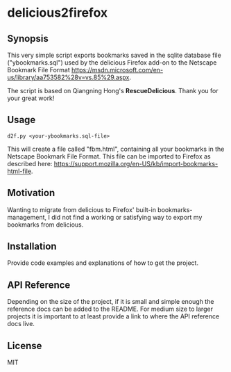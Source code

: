 # delicious2firefox
## Synopsis

This very simple script exports bookmarks saved in the sqlite database file ("ybookmarks.sql") used by the delicious Firefox add-on to the Netscape Bookmark File Format https://msdn.microsoft.com/en-us/library/aa753582%28v=vs.85%29.aspx. 

The script is based on Qiangning Hong's **RescueDelicious**. Thank you for your great work!

## Usage

    d2f.py <your-ybookmarks.sql-file>

This will create a file called "fbm.html", containing all your bookmarks in the Netscape Bookmark File Format.
This file can be imported to Firefox as described here: https://support.mozilla.org/en-US/kb/import-bookmarks-html-file.

## Motivation

Wanting to migrate from delicious to Firefox' built-in bookmarks-management, I did not find a working or satisfying way to export my bookmarks from delicious.

## Installation

Provide code examples and explanations of how to get the project.

## API Reference

Depending on the size of the project, if it is small and simple enough the reference docs can be added to the README. For medium size to larger projects it is important to at least provide a link to where the API reference docs live.

## License

MIT
